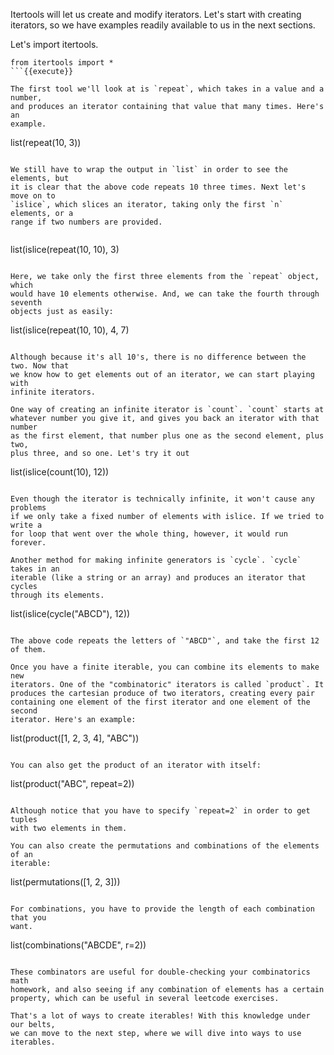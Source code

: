 Itertools will let us create and modify iterators. Let's start with creating
iterators, so we have examples readily available to us in the next sections.

Let's import itertools.

```
from itertools import *
```{{execute}}

The first tool we'll look at is `repeat`, which takes in a value and a number,
and produces an iterator containing that value that many times. Here's an
example.

```
list(repeat(10, 3))
```{{execute}}

We still have to wrap the output in `list` in order to see the elements, but
it is clear that the above code repeats 10 three times. Next let's move on to
`islice`, which slices an iterator, taking only the first `n` elements, or a
range if two numbers are provided.


```
list(islice(repeat(10, 10), 3)
```{{execute}}

Here, we take only the first three elements from the `repeat` object, which
would have 10 elements otherwise. And, we can take the fourth through seventh
objects just as easily:

```
list(islice(repeat(10, 10), 4, 7)
```{{execute}}

Although because it's all 10's, there is no difference between the two. Now that
we know how to get elements out of an iterator, we can start playing with
infinite iterators.

One way of creating an infinite iterator is `count`. `count` starts at
whatever number you give it, and gives you back an iterator with that number
as the first element, that number plus one as the second element, plus two,
plus three, and so one. Let's try it out

```
list(islice(count(10), 12))
```{{execute}}

Even though the iterator is technically infinite, it won't cause any problems
if we only take a fixed number of elements with islice. If we tried to write a
for loop that went over the whole thing, however, it would run forever.

Another method for making infinite generators is `cycle`. `cycle` takes in an
iterable (like a string or an array) and produces an iterator that cycles
through its elements.

```
list(islice(cycle("ABCD"), 12))
```{{execute}}

The above code repeats the letters of `"ABCD"`, and take the first 12 of them.

Once you have a finite iterable, you can combine its elements to make new
iterators. One of the "combinatoric" iterators is called `product`. It
produces the cartesian produce of two iterators, creating every pair
containing one element of the first iterator and one element of the second
iterator. Here's an example:

```
list(product([1, 2, 3, 4], "ABC"))
```{{execute}}

You can also get the product of an iterator with itself:

```
list(product("ABC", repeat=2))
```{{execute}}

Although notice that you have to specify `repeat=2` in order to get tuples
with two elements in them.

You can also create the permutations and combinations of the elements of an
iterable:

```
list(permutations([1, 2, 3]))
```{{execute}}

For combinations, you have to provide the length of each combination that you
want.
```
list(combinations("ABCDE", r=2))
```{{execute}}

These combinators are useful for double-checking your combinatorics math
homework, and also seeing if any combination of elements has a certain
property, which can be useful in several leetcode exercises.

That's a lot of ways to create iterables! With this knowledge under our belts,
we can move to the next step, where we will dive into ways to use iterables.
